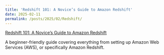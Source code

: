 ```yaml
---
title: 'Redshift 101: A Novice’s Guide to Amazon Redshift'
date: 2025-02-11
permalink: /posts/2025/02/Redshift/
---
```

[Redshift 101: A Novice’s Guide to Amazon Redshift](https://medium.com/sfu-cspmp/redshift-101-a-novices-guide-to-amazon-redshift-4a063cddf92f)

A beginner-friendly guide covering everything from setting up Amazon Web Services (AWS), or specifically Amazon Redshift. 